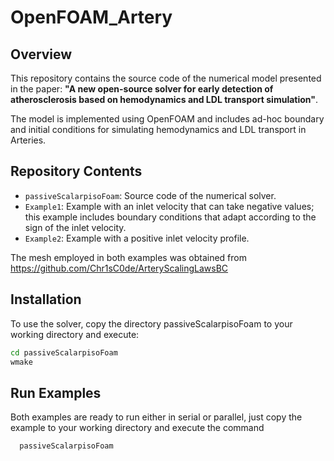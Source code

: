 # OpenFOAM_Artery

## Overview

This repository contains the source code of the numerical model presented in the paper: **"A new open-source solver for early detection of atherosclerosis based on hemodynamics and LDL transport simulation"**.

The model is implemented using OpenFOAM and includes ad-hoc boundary and initial conditions for simulating hemodynamics and LDL transport in Arteries.

## Repository Contents

- `passiveScalarpisoFoam`: Source code of the numerical solver.
- `Example1`: Example with an inlet velocity that can take negative values; this example includes boundary conditions that adapt according to the sign of the inlet velocity.
- `Example2`: Example with a positive inlet velocity profile.

The mesh employed in both examples was obtained from https://github.com/Chr1sC0de/ArteryScalingLawsBC

## Installation

To use the solver, copy the directory passiveScalarpisoFoam to your working directory and execute:
   ```bash
   cd passiveScalarpisoFoam
   wmake
   ```

## Run Examples
Both examples are ready to run either in serial or parallel, just copy the example to your working directory and execute the command 
 ```bash
   passiveScalarpisoFoam
   ```
